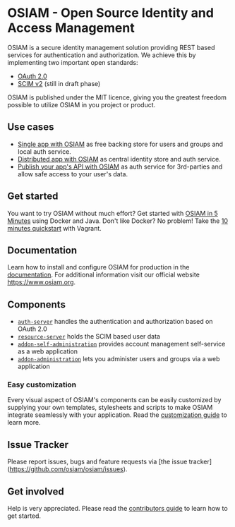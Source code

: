 # OSIAM - Open Source Identity and Access Management

OSIAM is a secure identity management solution providing REST based services for
authentication and authorization. We achieve this by implementing two important
open standards:

* [OAuth 2.0](http://oauth.net/2/)
* [SCIM v2](http://www.simplecloud.info/) (still in draft phase)

OSIAM is published under the MIT licence, giving you the greatest freedom
possible to utilize OSIAM in you project or product.

## Use cases

* [Single app with OSIAM](docs/single-app-use-case.md) as free backing store for
  users and groups and local auth service.
* [Distributed app with OSIAM](docs/distributed-app-use-case.md) as central
  identity store and auth service.
* [Publish your app's API with OSIAM](docs/protected-api-use-case.md) as auth
  service for 3rd-parties and allow safe access to your user's data.

## Get started

You want to try OSIAM without much effort? Get started with
[OSIAM in 5 Minutes](docs/osiam-in-5-minutes.md) using Docker and Java. Don't
like Docker? No problem! Take the
[10 minutes quickstart](docs/10-minutes-quickstart.md) with Vagrant.

## Documentation

Learn how to install and configure OSIAM for production in the
[documentation](docs/README.md). For additional information visit our official
website https://www.osiam.org.

## Components

* [`auth-server`](https://github.com/osiam/auth-server)
  handles the authentication and authorization based on OAuth 2.0
* [`resource-server`](https://github.com/osiam/resource-server)
  holds the SCIM based user data
* [`addon-self-administration`](https://github.com/osiam/addon-self-administration)
  provides account management self-service as a web application
* [`addon-administration`](https://github.com/osiam/addon-administration)
  lets you administer users and groups via a web application

### Easy customization

Every visual aspect of OSIAM's components can be easily customized by supplying
your own templates, stylesheets and scripts to make OSIAM integrate seamlessly
with your application. Read the
[customization guide](docs/customization-guide.md) to learn more.

## Issue Tracker

Please report issues, bugs and feature requests via [the issue tracker]
(https://github.com/osiam/osiam/issues).

## Get involved

Help is very appreciated. Please read the
[contributors guide](CONTRIBUTING.md) to learn how to get started.
